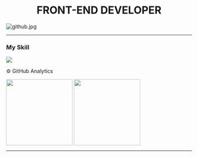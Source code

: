 
<h1 align="center" >FRONT-END DEVELOPER</h1 >

![github.jpg](https://i.postimg.cc/P5PPLVFr/github.jpg)
<hr>


### My Skill
<img src="https://skillicons.dev/icons?i=js,html,css,ts,react,tailwind,astro,)](https://skillicons.dev">

⚙️ GitHub Analytics
<div >
  <img height="180em" align="center"  src="https://github-readme-stats.vercel.app/api?username=MarcosApodaca&theme=dark&show_icons=true&hide_border=true&&hide=issues&count_private=true&"/>
  <img height="180em" align="center"  src="https://github-readme-stats.vercel.app/api/top-langs/?username=MarcosApodaca&theme=dark&show_icons=true&hide_border=true&layout=compact&bg_color=#26221f"/ >
</div>
<hr>
